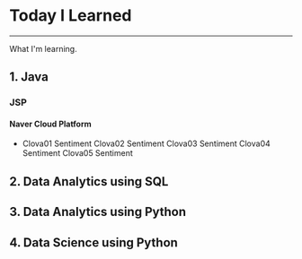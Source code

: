 # Today I Learned

---

What I'm learning.

## 1. Java
### JSP
#### Naver Cloud Platform
* Clova01 Sentiment
Clova02 Sentiment
Clova03 Sentiment
Clova04 Sentiment
Clova05 Sentiment

## 2. Data Analytics using SQL

## 3. Data Analytics using Python

## 4. Data Science using Python



